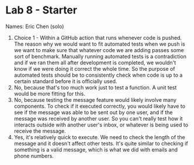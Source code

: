 # Lab 8 - Starter
Names: Eric Chen (solo)

1. Choice 1 - Within a GitHub action that runs whenever code is pushed. The reason why we would want to fit automated tests when we push is we want to make sure that whatever code we are adding passes some sort of benchmark. Manually running automated tests is a contradiction and if we ran them all after development is completed, we wouldn't know if we were doing it correct the whole time. So the purpose of automated tests should be to consistently check when code is up to a certain standard before it is officially used. 
2. No, because that's too much work just to test a function. A unit test would be more fitting for this.
3. No, because testing the message feature would likely involve many components. To check if it executed correctly, you would likely have to see if the message was able to be sent out by one user, and if the message was received by another user. So you can't really test how it interacts outside with another user's inbox, or whatever is being used to receive the message. 
4. Yes, it's relatively quick to execute. We need to check the length of the message and it doesn't affect other tests. It's quite similar to checking if something is a valid message, which is what we did with emails and phone numbers.